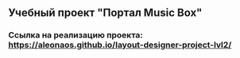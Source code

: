 ## Учебный проект "Портал Music Box"

### Ссылка на реализацию проекта:  https://aleonaos.github.io/layout-designer-project-lvl2/
